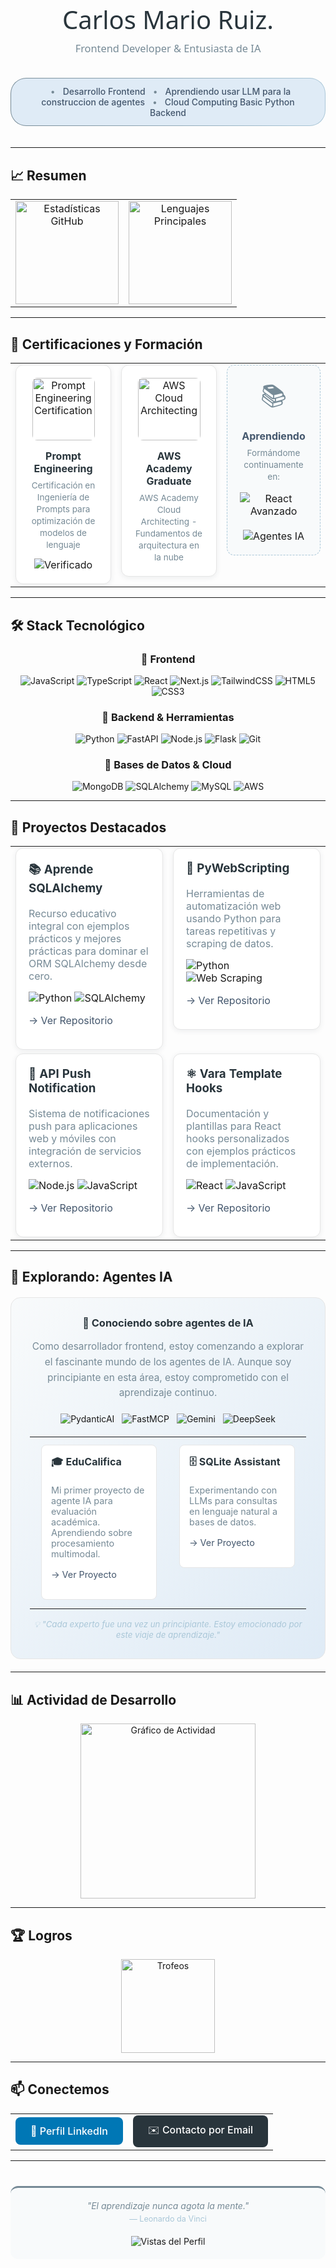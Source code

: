 <div align="center">
  <h1 style="color: #29353C; font-family: 'Segoe UI', Tahoma, Geneva, Verdana, sans-serif; font-weight: 300; font-size: 2.5rem; margin-bottom: 0.5rem;">Carlos Mario Ruiz.</h1>
  <h3 style="color: #768A96; font-family: 'Segoe UI', Tahoma, Geneva, Verdana, sans-serif; font-weight: 400; margin-top: 0;">Frontend Developer & Entusiasta de IA</h3>
  
  <div style="display: inline-block; margin: 20px 0; padding: 1px; background: linear-gradient(90deg, #768A96, #AAC7D8); border-radius: 25px;">
    <div style="background: #DFEBF6; padding: 12px 24px; border-radius: 24px;">
      <span style="color: #768A96; margin: 0 8px;">•</span>
      <span style="color: #44576D; font-weight: 500;">Desarrollo Frontend</span>
      <span style="color: #768A96; margin: 0 8px;">•</span>
      <span style="color: #44576D; font-weight: 500;">Aprendiendo usar LLM para la construccion de agentes</span>
      <span style="color: #768A96; margin: 0 8px;">•</span>
      <span style="color: #44576D; font-weight: 500;">Cloud Computing Basic</span>
      <span style="color: #44576D; font-weight: 500;">Python Backend</span>
    </div>
  </div>
</div>

---

## 📈 Resumen

<div align="center">
  <table>
    <tr>
      <td align="center" width="50%">
        <img src="https://github-readme-stats.vercel.app/api?username=CarlosMaroRuiz&show_icons=true&theme=nord&hide_title=true&count_private=true&include_all_commits=true&border_color=E6E6E6&hide_border=false&bg_color=FFFFFF&text_color=29353C&icon_color=768A96&title_color=44576D&border_radius=8" height="165" alt="Estadísticas GitHub" />
      </td>
      <td align="center" width="50%">
        <img src="https://github-readme-stats.vercel.app/api/top-langs/?username=CarlosMaroRuiz&layout=compact&theme=nord&langs_count=6&border_color=E6E6E6&hide_border=false&bg_color=FFFFFF&text_color=29353C&title_color=44576D&border_radius=8" height="165" alt="Lenguajes Principales" />
      </td>
    </tr>
  </table>
</div>

---

## 🏅 Certificaciones y Formación

<div align="center">
  <table border="0" cellspacing="15" cellpadding="0">
    <tr>
      <td align="center" valign="top">
        <div style="background: #FFFFFF; padding: 20px; border-radius: 12px; border: 1px solid #E6E6E6; box-shadow: 0 2px 8px rgba(41, 53, 60, 0.08); max-width: 280px;">
          <a href="https://www.credential.net/7360dbda-15a4-4266-80cc-25c04247e421#acc.C71dkjKg" target="_blank">
            <img src="https://api.accredible.com/v1/frontend/credential_website_embed_image/badge/153368177" alt="Prompt Engineering Certification" width="100" height="100" style="border-radius: 8px;"/>
          </a>
          <h4 style="color: #29353C; margin: 15px 0 8px 0;">Prompt Engineering</h4>
          <p style="color: #768A96; font-size: 0.85em; margin: 0; line-height: 1.4;">Certificación en Ingeniería de Prompts para optimización de modelos de lenguaje</p>
          <div style="margin-top: 12px;">
            <img src="https://img.shields.io/badge/Verificado-29353C?style=flat-square&logo=verified&logoColor=white" alt="Verificado"/>
          </div>
        </div>
      </td>
      <td align="center" valign="top">
        <div style="background: #FFFFFF; padding: 20px; border-radius: 12px; border: 1px solid #E6E6E6; box-shadow: 0 2px 8px rgba(41, 53, 60, 0.08); max-width: 280px;">
          <img src="https://d1.awsstatic.com/training-and-certification/certification-badges/AWS-Certified-Solutions-Architect-Associate_badge.3419559c682629072f1eb968d59dea0741772c0f.png" alt="AWS Cloud Architecting" width="100" height="100" style="border-radius: 8px;"/>
          <h4 style="color: #29353C; margin: 15px 0 8px 0;">AWS Academy Graduate</h4>
          <p style="color: #768A96; font-size: 0.85em; margin: 0; line-height: 1.4;">AWS Academy Cloud Architecting - Fundamentos de arquitectura en la nube</p>
        </div>
      </td>
      <td align="center" valign="top">
        <div style="background: #F8FAFB; padding: 20px; border-radius: 12px; border: 1px dashed #AAC7D8; max-width: 280px;">
          <div style="color: #768A96; font-size: 2.5rem; margin-bottom: 10px;">📚</div>
          <h4 style="color: #44576D; margin: 15px 0 8px 0;">Aprendiendo</h4>
          <p style="color: #768A96; font-size: 0.85em; margin: 0; line-height: 1.4;">Formándome continuamente en:</p>
          <div style="margin-top: 15px;">
            <img src="https://img.shields.io/badge/React_Avanzado-768A96?style=flat-square&logo=react&logoColor=white" alt="React Avanzado"/>
            <br/><br/>
            <img src="https://img.shields.io/badge/Agentes_IA-AAC7D8?style=flat-square&logo=openai&logoColor=white" alt="Agentes IA"/>
          </div>
        </div>
      </td>
    </tr>
  </table>
</div>

---

## 🛠️ Stack Tecnológico

<div align="center">

### 🎨 Frontend 
<img src="https://img.shields.io/badge/JavaScript-29353C?style=flat&logo=javascript&logoColor=F7DF1E" alt="JavaScript"/>
<img src="https://img.shields.io/badge/TypeScript-768A96?style=flat&logo=typescript&logoColor=white" alt="TypeScript"/>
<img src="https://img.shields.io/badge/React-AAC7D8?style=flat&logo=react&logoColor=white" alt="React"/>
<img src="https://img.shields.io/badge/Next.js-44576D?style=flat&logo=next.js&logoColor=white" alt="Next.js"/>
<img src="https://img.shields.io/badge/TailwindCSS-768A96?style=flat&logo=tailwind-css&logoColor=white" alt="TailwindCSS"/>
<img src="https://img.shields.io/badge/HTML5-29353C?style=flat&logo=html5&logoColor=white" alt="HTML5"/>
<img src="https://img.shields.io/badge/CSS3-768A96?style=flat&logo=css3&logoColor=white" alt="CSS3"/>

### 🔧 Backend & Herramientas
<img src="https://img.shields.io/badge/Python-29353C?style=flat&logo=python&logoColor=white" alt="Python"/>
<img src="https://img.shields.io/badge/FastAPI-768A96?style=flat&logo=fastapi&logoColor=white" alt="FastAPI"/>
<img src="https://img.shields.io/badge/Node.js-AAC7D8?style=flat&logo=node.js&logoColor=white" alt="Node.js"/>
<img src="https://img.shields.io/badge/Flask-44576D?style=flat&logo=flask&logoColor=white" alt="Flask"/>
<img src="https://img.shields.io/badge/Git-768A96?style=flat&logo=git&logoColor=white" alt="Git"/>

### 💾 Bases de Datos & Cloud
<img src="https://img.shields.io/badge/MongoDB-768A96?style=flat&logo=mongodb&logoColor=white" alt="MongoDB"/>
<img src="https://img.shields.io/badge/SQLAlchemy-AAC7D8?style=flat&logo=python&logoColor=white" alt="SQLAlchemy"/>
<img src="https://img.shields.io/badge/MySQL-44576D?style=flat&logo=mysql&logoColor=white" alt="MySQL"/>
<img src="https://img.shields.io/badge/AWS-768A96?style=flat&logo=amazon-aws&logoColor=white" alt="AWS"/>

</div>

---

## 💼 Proyectos Destacados

<div align="center">
  <table border="0" cellspacing="10" cellpadding="0">
    <tr>
      <td width="50%" valign="top">
        <div style="background: #FFFFFF; padding: 20px; border-radius: 12px; border: 1px solid #E6E6E6; box-shadow: 0 2px 8px rgba(41, 53, 60, 0.08);">
          <h3 style="color: #29353C; margin-top: 0;">📚 Aprende SQLAlchemy</h3>
          <p style="color: #768A96; margin: 8px 0;">Recurso educativo integral con ejemplos prácticos y mejores prácticas para dominar el ORM SQLAlchemy desde cero.</p>
          <div style="margin-top: 15px;">
            <img src="https://img.shields.io/badge/Python-29353C?style=flat-square&logo=python&logoColor=white" alt="Python"/>
            <img src="https://img.shields.io/badge/SQLAlchemy-768A96?style=flat-square&logo=python&logoColor=white" alt="SQLAlchemy"/>
          </div>
          <p><a href="https://github.com/CarlosMaroRuiz/LearnSqlAlchemy" style="color: #44576D; text-decoration: none;">→ Ver Repositorio</a></p>
        </div>
      </td>
      <td width="50%" valign="top">
        <div style="background: #FFFFFF; padding: 20px; border-radius: 12px; border: 1px solid #E6E6E6; box-shadow: 0 2px 8px rgba(41, 53, 60, 0.08);">
          <h3 style="color: #29353C; margin-top: 0;">🔧 PyWebScripting</h3>
          <p style="color: #768A96; margin: 8px 0;">Herramientas de automatización web usando Python para tareas repetitivas y scraping de datos.</p>
          <div style="margin-top: 15px;">
            <img src="https://img.shields.io/badge/Python-29353C?style=flat-square&logo=python&logoColor=white" alt="Python"/>
            <img src="https://img.shields.io/badge/Web_Scraping-768A96?style=flat-square&logo=python&logoColor=white" alt="Web Scraping"/>
          </div>
          <p><a href="https://github.com/CarlosMaroRuiz/PyWebScripting" style="color: #44576D; text-decoration: none;">→ Ver Repositorio</a></p>
        </div>
      </td>
    </tr>
    <tr>
      <td width="50%" valign="top">
        <div style="background: #FFFFFF; padding: 20px; border-radius: 12px; border: 1px solid #E6E6E6; box-shadow: 0 2px 8px rgba(41, 53, 60, 0.08);">
          <h3 style="color: #29353C; margin-top: 0;">📱 API Push Notification</h3>
          <p style="color: #768A96; margin: 8px 0;">Sistema de notificaciones push para aplicaciones web y móviles con integración de servicios externos.</p>
          <div style="margin-top: 15px;">
            <img src="https://img.shields.io/badge/Node.js-29353C?style=flat-square&logo=node.js&logoColor=white" alt="Node.js"/>
            <img src="https://img.shields.io/badge/JavaScript-768A96?style=flat-square&logo=javascript&logoColor=white" alt="JavaScript"/>
          </div>
          <p><a href="https://github.com/CarlosMaroRuiz/APiPushNotification" style="color: #44576D; text-decoration: none;">→ Ver Repositorio</a></p>
        </div>
      </td>
      <td width="50%" valign="top">
        <div style="background: #FFFFFF; padding: 20px; border-radius: 12px; border: 1px solid #E6E6E6; box-shadow: 0 2px 8px rgba(41, 53, 60, 0.08);">
          <h3 style="color: #29353C; margin-top: 0;">⚛️ Vara Template Hooks</h3>
          <p style="color: #768A96; margin: 8px 0;">Documentación y plantillas para React hooks personalizados con ejemplos prácticos de implementación.</p>
          <div style="margin-top: 15px;">
            <img src="https://img.shields.io/badge/React-29353C?style=flat-square&logo=react&logoColor=white" alt="React"/>
            <img src="https://img.shields.io/badge/JavaScript-768A96?style=flat-square&logo=javascript&logoColor=white" alt="JavaScript"/>
          </div>
          <p><a href="https://github.com/CarlosMaroRuiz/VaraTemplateWithHooksDocs" style="color: #44576D; text-decoration: none;">→ Ver Repositorio</a></p>
        </div>
      </td>
    </tr>
  </table>
</div>

---

## 🚀 Explorando: Agentes IA 

<div align="center" style="background: linear-gradient(135deg, #F8FAFB 0%, #DFEBF6 100%); padding: 30px; border-radius: 16px; border: 1px solid #E6E6E6; margin: 20px 0; max-width: 900px;">
  <h3 style="color: #29353C; margin-top: 0;">🌱 Conociendo sobre agentes de IA</h3>
  
  <p style="color: #768A96; font-size: 1.1em; line-height: 1.6; margin: 15px 0;">
    Como desarrollador frontend, estoy comenzando a explorar el fascinante mundo de los agentes de IA. 
    Aunque soy principiante en esta área, estoy comprometido con el aprendizaje continuo.
  </p>
  
  <div style="display: flex; justify-content: center; flex-wrap: wrap; gap: 12px; margin: 20px 0;">
    <img src="https://img.shields.io/badge/PydanticAI-29353C?style=for-the-badge&logo=python&logoColor=white" alt="PydanticAI"/>
    <img src="https://img.shields.io/badge/FastMCP-768A96?style=for-the-badge&logo=fastapi&logoColor=white" alt="FastMCP"/>
    <img src="https://img.shields.io/badge/Gemini_API-AAC7D8?style=for-the-badge&logo=google&logoColor=white" alt="Gemini"/>
    <img src="https://img.shields.io/badge/DeepSeek-44576D?style=for-the-badge&logo=openai&logoColor=white" alt="DeepSeek"/>
  </div>

  <div align="center">
    <table border="0" cellspacing="10" cellpadding="0">
      <tr>
        <td width="50%" valign="top">
          <div style="background: #FFFFFF; padding: 15px; border-radius: 8px; border: 1px solid #E6E6E6; margin: 10px;">
            <h4 style="color: #29353C; margin-top: 0; font-size: 1em;">🎓 EduCalifica</h4>
            <p style="color: #768A96; margin: 8px 0; font-size: 0.9em;">Mi primer proyecto de agente IA para evaluación académica. Aprendiendo sobre procesamiento multimodal.</p>
            <p><a href="https://github.com/CarlosMaroRuiz/agent_evaluator" style="color: #44576D; text-decoration: none; font-size: 0.9em;">→ Ver Proyecto</a></p>
          </div>
        </td>
        <td width="50%" valign="top">
          <div style="background: #FFFFFF; padding: 15px; border-radius: 8px; border: 1px solid #E6E6E6; margin: 10px;">
            <h4 style="color: #29353C; margin-top: 0; font-size: 1em;">🗄️ SQLite Assistant</h4>
            <p style="color: #768A96; margin: 8px 0; font-size: 0.9em;">Experimentando con LLMs para consultas en lenguaje natural a bases de datos.</p>
            <p><a href="https://github.com/CarlosMaroRuiz/SQLiteAssistant" style="color: #44576D; text-decoration: none; font-size: 0.9em;">→ Ver Proyecto</a></p>
          </div>
        </td>
      </tr>
    </table>
  </div>
  
  <p style="color: #AAC7D8; font-style: italic; font-size: 0.95em; margin: 15px 0 0 0;">
    💡 "Cada experto fue una vez un principiante. Estoy emocionado por este viaje de aprendizaje."
  </p>
</div>

---

## 📊 Actividad de Desarrollo

<div align="center">
  <img src="https://github-readme-activity-graph.vercel.app/graph?username=CarlosMaroRuiz&bg_color=FFFFFF&color=29353C&line=768A96&point=44576D&area=false&hide_border=false&border_color=E6E6E6&radius=8" height="280" alt="Gráfico de Actividad" />
</div>

---

## 🏆 Logros

<div align="center">
  <img src="https://github-profile-trophy.vercel.app/?username=CarlosMaroRuiz&theme=flat&margin-w=15&margin-h=15&column=4&no-frame=true&rank=SSS,SS,S,AAA" height="150" alt="Trofeos" />
</div>

---

## 📫 Conectemos

<div align="center">
  <table border="0" cellspacing="0" cellpadding="20">
    <tr>
      <td align="center">
        <a href="www.linkedin.com/in/carlos-m-ruiz-a5ab17224/" style="text-decoration: none;">
          <div style="background: #0077B5; color: white; padding: 12px 24px; border-radius: 8px; display: inline-block; font-weight: 500;">
            🔗 Perfil LinkedIn
          </div>
        </a>
      </td>
      <td align="center">
        <a href="mailto:car06ma15@gmail.com" style="text-decoration: none;">
          <div style="background: #29353C; color: white; padding: 12px 24px; border-radius: 8px; display: inline-block; font-weight: 500;">
            ✉️ Contacto por Email
          </div>
        </a>
      </td>
    </tr>
  </table>
</div>

---

<div align="center" style="margin-top: 40px; padding: 20px; background: #F8FAFB; border-radius: 12px; border-top: 3px solid #768A96;">
  <p style="color: #768A96; font-style: italic; margin: 0;">
    "El aprendizaje nunca agota la mente."
  </p>
  <p style="color: #AAC7D8; font-size: 0.9em; margin: 5px 0 0 0;">— Leonardo da Vinci</p>
  
  <img src="https://komarev.com/ghpvc/?username=CarlosMaroRuiz&color=768A96&style=flat-square&label=Vistas+del+Perfil" alt="Vistas del Perfil" style="margin-top: 20px;"/>
</div>
